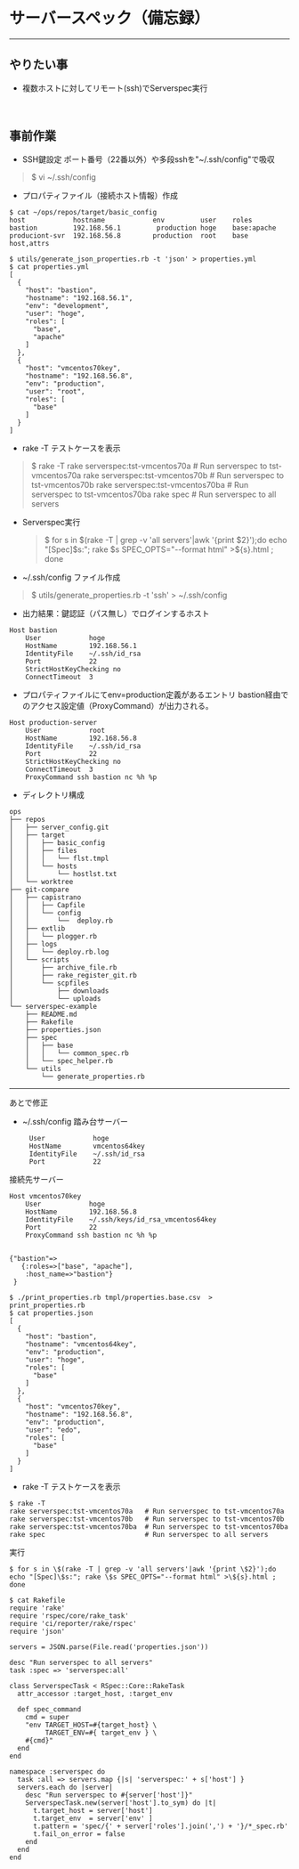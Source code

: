 # サーバースペック（備忘録）

---

## やりたい事
- 複数ホストに対してリモート(ssh)でServerspec実行
<br>

## 事前作業

- SSH鍵設定
ポート番号（22番以外）や多段sshを"~/.ssh/config"で吸収

> \$ vi ~/.ssh/config

- プロパティファイル（接続ホスト情報）作成

```
$ cat ~/ops/repos/target/basic_config 
host			hostname			env			user	roles
bastion 		192.168.56.1	     production	hoge	base:apache
produciont-svr	192.168.56.8		production	root	base
host,attrs

$ utils/generate_json_properties.rb -t 'json' > properties.yml
$ cat properties.yml
[
  {
    "host": "bastion",
    "hostname": "192.168.56.1",
    "env": "development",
    "user": "hoge",
    "roles": [
      "base",
      "apache"
    ]
  },
  {
    "host": "vmcentos70key",
    "hostname": "192.168.56.8",
    "env": "production",
    "user": "root",
    "roles": [
      "base"
    ]
  }
]
```
    

- rake -T
テストケースを表示
> \$ rake -T
rake serverspec:tst-vmcentos70a   # Run serverspec to tst-vmcentos70a
rake serverspec:tst-vmcentos70b   # Run serverspec to tst-vmcentos70b
rake serverspec:tst-vmcentos70ba  # Run serverspec to tst-vmcentos70ba
rake spec                         # Run serverspec to all servers

- Serverspec実行
  > \$ for s in \$(rake -T | grep -v 'all servers'|awk '{print \$2}');do echo "[Spec]\$s:"; rake \$s SPEC_OPTS="--format html" >\${s}.html ; done

- ~/.ssh/config
ファイル作成 
> \$ utils/generate_properties.rb -t 'ssh'  > ~/.ssh/config

- 出力結果：鍵認証（パス無し）でログインするホスト

```
Host bastion
    User            hoge
    HostName        192.168.56.1
    IdentityFile    ~/.ssh/id_rsa
    Port            22
    StrictHostKeyChecking no
    ConnectTimeout  3
```

- プロパティファイルにてenv=production定義があるエントリ
bastion経由でのアクセス設定値（ProxyCommand）が出力される。
```
Host production-server
    User            root
    HostName        192.168.56.8
    IdentityFile    ~/.ssh/id_rsa
    Port            22
    StrictHostKeyChecking no
    ConnectTimeout  3
    ProxyCommand ssh bastion nc %h %p
```

- ディレクトリ構成
```
ops
├── repos
│   ├── server_config.git
│   ├── target
│   │   ├── basic_config
│   │   ├── files
│   │   │   └── flst.tmpl
│   │   └── hosts
│   │       └── hostlst.txt
│   └── worktree
├── git-compare
│   ├── capistrano
│   │   ├── Capfile
│   │   └── config
│   │       └──  deploy.rb
│   ├── extlib
│   │   └── plogger.rb
│   ├── logs
│   │   └── deploy.rb.log
│   └── scripts
│       ├── archive_file.rb
│       ├── rake_register_git.rb
│       └── scpfiles
│           ├── downloads
│           └── uploads
└── serverspec-example
    ├── README.md
    ├── Rakefile
    ├── properties.json
    ├── spec
    │   ├── base
    │   │   └── common_spec.rb
    │   └── spec_helper.rb
    └── utils
        └── generate_properties.rb
```


---
あとで修正

- ~/.ssh/config
   踏み台サーバー

```Host bastion
     User            hoge
     HostName        vmcentos64key
     IdentityFile    ~/.ssh/id_rsa
     Port            22  
```

   接続先サーバー

```
Host vmcentos70key
    User            hoge
    HostName        192.168.56.8
    IdentityFile    ~/.ssh/keys/id_rsa_vmcentos64key
    Port            22  
    ProxyCommand ssh bastion nc %h %p
    

{"bastion"=>
   {:roles=>["base", "apache"],
    :host_name=>"bastion"}
 }
```

```
$ ./print_properties.rb tmpl/properties.base.csv  > print_properties.rb
$ cat properties.json 
[
  {
    "host": "bastion",
    "hostname": "vmcentos64key",
    "env": "production",
    "user": "hoge",
    "roles": [
      "base"
    ]
  },
  {
    "host": "vmcentos70key",
    "hostname": "192.168.56.8",
    "env": "production",
    "user": "edo",
    "roles": [
      "base"
    ]
  }
]
```

- rake -T
テストケースを表示
```
$ rake -T
rake serverspec:tst-vmcentos70a   # Run serverspec to tst-vmcentos70a
rake serverspec:tst-vmcentos70b   # Run serverspec to tst-vmcentos70b
rake serverspec:tst-vmcentos70ba  # Run serverspec to tst-vmcentos70ba
rake spec                         # Run serverspec to all servers
```

実行
```
$ for s in \$(rake -T | grep -v 'all servers'|awk '{print \$2}');do echo "[Spec]\$s:"; rake \$s SPEC_OPTS="--format html" >\${s}.html ; done
```

```
$ cat Rakefile 
require 'rake'
require 'rspec/core/rake_task'
require 'ci/reporter/rake/rspec'
require 'json'

servers = JSON.parse(File.read('properties.json'))

desc "Run serverspec to all servers"
task :spec => 'serverspec:all'

class ServerspecTask < RSpec::Core::RakeTask
  attr_accessor :target_host, :target_env

  def spec_command
    cmd = super
    "env TARGET_HOST=#{target_host} \
         TARGET_ENV=#{ target_env } \
    #{cmd}"
  end
end

namespace :serverspec do
  task :all => servers.map {|s| 'serverspec:' + s['host'] }
  servers.each do |server|
    desc "Run serverspec to #{server['host']}"
    ServerspecTask.new(server['host'].to_sym) do |t|
      t.target_host = server['host']
      t.target_env  = server['env' ]
      t.pattern = 'spec/{' + server['roles'].join(',') + '}/*_spec.rb'
      t.fail_on_error = false
    end
  end
end
```
